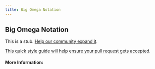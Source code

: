 ```yaml
---
title: Big Omega Notation
---
```


## Big Omega Notation

This is a stub. [Help our community expand it](https://github.com/freecodecamp/guides/tree/master/src/pages/articles/computer-science/notation/big-omega-notation/index.md).

[This quick style guide will help ensure your pull request gets accepted](https://github.com/freeCodeCamp/guides/blob/master/README.md).

<!-- The article goes here, in GitHub-flavored Markdown. Feel free to add YouTube videos, images, and CodePen/JSBin embeds  -->

#### More Information:
<!-- Please add any articles you think might be helpful to read before writing the article -->


